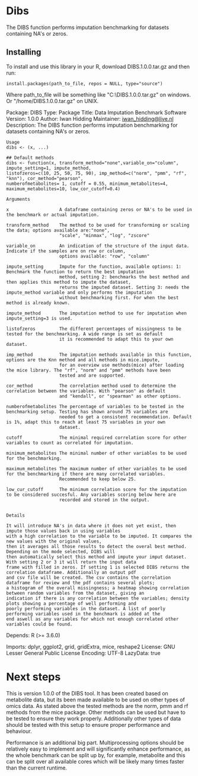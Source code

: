 # Dibs
The DIBS function performs imputation benchmarking for datasets containing NA's or zeros. 

## Installing
To install and use this library in your R, download DIBS.1.0.0.tar.gz and then run:

    install.packages(path_to_file, repos = NULL, type="source")

Where path_to_file will be something like "C:\\DIBS.1.0.0.tar.gz" on windows.
Or "/home/DIBS.1.0.0.tar.gz" on UNIX. 

Package: DIBS
Type: Package
Title: Data Imputation Benchmark Software
Version: 1.0.0
Author: Iwan Hidding
Maintainer: iwan_hidding@live.nl
Description: The DIBS function performs imputation benchmarking for datasets containing NA's or zeros. 
    
    Usage
    dibs <- (x, ...)
    
    ## Default methods
    dibs <- function(x, transform_method="none",variable_on="column", impute_setting=1, impute_method, 
    listofzeros=c(10, 25, 50, 75, 90), imp_method=c("norm", "pmm", "rf", "knn"), cor_method="pearson", 
    numberofmetabolites= 1, cutoff = 0.55, minimum_metabolites=4, maximum_metabolites=10, low_cor_cutoff=0.4) 
    
    Arguments
    
    x                   A dataframe containing zeros or NA's to be used in the benchmark or actual imputation. 
    
    transform_method    The method to be used for transforming or scaling the data; options available are:"none", 
                        "scale", "minmax", "log", "zscore"
    
    variable_on         An indication of the structure of the input data. Indicate if the samples are on row or column,
                        options available: "row", "column"
    
    impute_setting      Impute for the function, available options: 1: Benchmark the function to return the best imputation 
                        method, setting 2: benchmarks the best method and then applies this method to impute the dataset, 
                        returns the imputed dataset. Setting 3: needs the impute_method variable and only performs the imputation
                        without benchmarking first. For when the best  method is already known.
    
    impute_method       The imputation method to use for imputation when impute_setting=3 is used. 
    
    listofzeros         The different percentages of missingness to be tested for the benchmarking. A wide range is set as default
                        it is recommended to adapt this to your own dataset.
    
    imp_method          The imputation methods available in this function, options are the Knn method and all methods in mice.impute,
                        for an overview use methods(mice) after loading the mice library. The "rf", "norm" and "pmm" methods have been 
                        tested and are supported.
    
    cor_method          The correlation method used to determine the correlation between the variables. With "pearson" as default
                        and "kendall", or "spearman" as other options. 
    
    numberofmetabolites The percentage of variables to be tested in the benchmarking setup. Testing has shown around 75 variables are
                        needed to get a consistent recommendation. Default is 1%, adapt this to reach at least 75 variables in your own
                        dataset. 
    
    cutoff              The minimal required correlation score for other variables to count as correlated for imputation.
    
    minimum_metabolites The minimal number of other variables to be used for the benchmarking.
    
    maximum_metabolites The maximum number of other variables to be used for the benchmarking if there are many correlated variables. 
                        Recommended to keep below 25.
    
    low_cur_cutoff      The minimum correlation score for the imputation to be considered succesful. Any variables scoring below here are
                        recorded and stored in the output. 
                        
    
    Details
    
    It will introduce NA's in data where it does not yet exist, then impute those values back in using variables 
    with a high correlation to the variable to be imputed. It compares the new values with the original values,
    then it averages all those results to detect the overal best method. Depending on the mode selected, DIBS will 
    then automatically select this method and impute your imput dataset. With setting 2 or 3 it will return the input data
    frame with filled in zeros. If setting 1 is selected DIBS returns the correlation dataframe. Additionally an output pdf
    and csv file will be created. The csv contains the correlation dataframe for review and the pdf contains several plots;
    a histogram of the overall missingness; a heatmap showing correlation between random variables from the dataset, giving an
    indication if there is any correlation between the variables; density plots showing a percentage of well performing and 
    poorly performing variables in the dataset. A list of poorly performing variables used in the benchmark is added at the 
    end aswell as any variables for which not enough correlated other variables could be found. 
Depends: R (>= 3.6.0)

Imports:
    dplyr,
    ggplot2,
    grid,
    gridExtra,
    mice,
    reshape2
License: GNU Lesser General Public License
Encoding: UTF-8
LazyData: true

# Next steps
This is version 1.0.0 of the DIBS tool. It has been created based on metabolite data, but its been made available to be used on other types
of omics data. As stated above the tested methods are the norm, pmm and rf methods from the mice package. Other methods can be used but have
to be tested to ensure they work properly. Additionally other types of data should be tested with this setup to ensure proper performance and 
behaviour. 

Performance is an additional big part. Multiprocessing options should be relatively easy to implement and will significantly enhance performance,
as the whole benchmark can be split up by, for example, metabolite and this can be split over all available cores which will be likely many times 
faster than the current runtime. 
